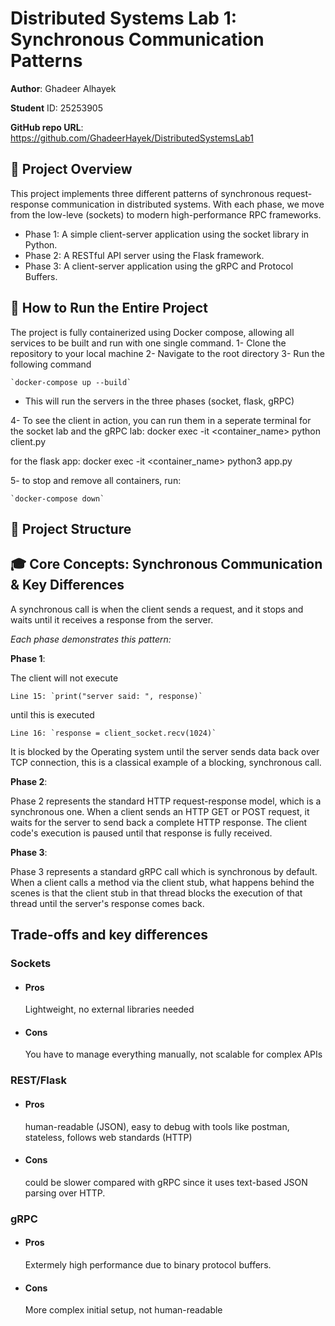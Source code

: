 # Distributed Systems Lab 1: Synchronous Communication Patterns

**Author**: Ghadeer Alhayek

**Student** ID: 25253905 


**GitHub repo URL**: https://github.com/GhadeerHayek/DistributedSystemsLab1

## 📖 Project Overview

This project implements three different patterns of synchronous request-response communication in distributed systems.
With each phase, we move from the low-leve (sockets) to modern high-performance RPC frameworks.

- Phase 1: A simple client-server application using the socket library in Python.
- Phase 2: A RESTful API server using the Flask framework.
- Phase 3: A client-server application using the gRPC and Protocol Buffers. 


## 🚀 How to Run the Entire Project

The project is fully containerized using Docker compose, allowing all services to be built and run with one single command.
1- Clone the repository to your local machine 
2- Navigate to the root directory 
3- Run the following command

    `docker-compose up --build`

- This will run the servers in the three phases (socket, flask, gRPC)

4- To see the client in action, you can run them in a seperate terminal
for the socket lab and the gRPC lab: 
docker exec -it <container_name> python client.py 

for the flask app: 
docker exec -it <container_name> python3 app.py 

5- to stop and remove all containers, run: 

    `docker-compose down`

## 📂 Project Structure


## 🎓 Core Concepts: Synchronous Communication & Key Differences

A synchronous call is when the client sends a request, and it stops and waits until it receives a response from the server. 

_Each phase demonstrates this pattern:_ 

**Phase 1**: 

The client will not execute

    Line 15: `print("server said: ", response)` 

until this is executed
    
    Line 16: `response = client_socket.recv(1024)`  

It is blocked by the Operating system until the server sends data back over TCP connection, this is a classical example of a blocking, synchronous call. 


**Phase 2**: 

Phase 2 represents the standard HTTP request-response model, which is a synchronous one.
When a client sends an HTTP GET or POST request, it waits for the server to send back a complete HTTP response. 
The client code's execution is paused until that response is fully received. 



**Phase 3**: 

Phase 3 represents a standard gRPC call which is synchronous by default. 
When a client calls a method via the client stub, 
what happens behind the scenes is that the client stub in that thread blocks the execution of that thread until the server's response comes back. 


## Trade-offs and key differences

### Sockets

- #### Pros

    Lightweight, no external libraries needed 
  
- #### Cons

    You have to manage everything manually, not scalable for complex APIs 

### REST/Flask 

- #### Pros

    human-readable (JSON), easy to debug with tools like postman, stateless, follows web standards (HTTP)

- #### Cons

    could be slower compared with gRPC since it uses text-based JSON parsing over HTTP. 

### gRPC

- #### Pros

    Extermely high performance due to binary protocol buffers. 

- #### Cons

    More complex initial setup, not human-readable

